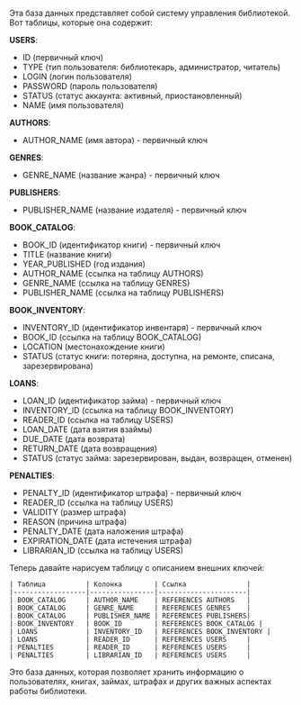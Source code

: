 Эта база данных представляет собой систему управления библиотекой. Вот таблицы, которые она содержит:

**USERS**:
- ID (первичный ключ)
- TYPE (тип пользователя: библиотекарь, администратор, читатель)
- LOGIN (логин пользователя)
- PASSWORD (пароль пользователя)
- STATUS (статус аккаунта: активный, приостановленный)
- NAME (имя пользователя)

**AUTHORS**:
- AUTHOR_NAME (имя автора) - первичный ключ

**GENRES**:
- GENRE_NAME (название жанра) - первичный ключ

**PUBLISHERS**:
- PUBLISHER_NAME (название издателя) - первичный ключ

**BOOK_CATALOG**:
- BOOK_ID (идентификатор книги) - первичный ключ
- TITLE (название книги)
- YEAR_PUBLISHED (год издания)
- AUTHOR_NAME (ссылка на таблицу AUTHORS)
- GENRE_NAME (ссылка на таблицу GENRES)
- PUBLISHER_NAME (ссылка на таблицу PUBLISHERS)

**BOOK_INVENTORY**:
- INVENTORY_ID (идентификатор инвентаря) - первичный ключ
- BOOK_ID (ссылка на таблицу BOOK_CATALOG)
- LOCATION (местонахождение книги)
- STATUS (статус книги: потеряна, доступна, на ремонте, списана, зарезервирована)

**LOANS**:
- LOAN_ID (идентификатор займа) - первичный ключ
- INVENTORY_ID (ссылка на таблицу BOOK_INVENTORY)
- READER_ID (ссылка на таблицу USERS)
- LOAN_DATE (дата взятия взаймы)
- DUE_DATE (дата возврата)
- RETURN_DATE (дата возвращения)
- STATUS (статус займа: зарезервирован, выдан, возвращен, отменен)

**PENALTIES**:
- PENALTY_ID (идентификатор штрафа) - первичный ключ
- READER_ID (ссылка на таблицу USERS)
- VALIDITY (размер штрафа)
- REASON (причина штрафа)
- PENALTY_DATE (дата наложения штрафа)
- EXPIRATION_DATE (дата истечения штрафа)
- LIBRARIAN_ID (ссылка на таблицу USERS)

Теперь давайте нарисуем таблицу с описанием внешних ключей:

```
| Таблица          | Колонка        | Ссылка               |
|------------------|----------------|----------------------|
| BOOK_CATALOG     | AUTHOR_NAME    | REFERENCES AUTHORS   |
| BOOK_CATALOG     | GENRE_NAME     | REFERENCES GENRES    |
| BOOK_CATALOG     | PUBLISHER_NAME | REFERENCES PUBLISHERS|
| BOOK_INVENTORY   | BOOK_ID        | REFERENCES BOOK_CATALOG |
| LOANS            | INVENTORY_ID   | REFERENCES BOOK_INVENTORY |
| LOANS            | READER_ID      | REFERENCES USERS     |
| PENALTIES        | READER_ID      | REFERENCES USERS     |
| PENALTIES        | LIBRARIAN_ID   | REFERENCES USERS     |
```

Это база данных, которая позволяет хранить информацию о пользователях, книгах, займах, штрафах и других важных аспектах работы библиотеки.
